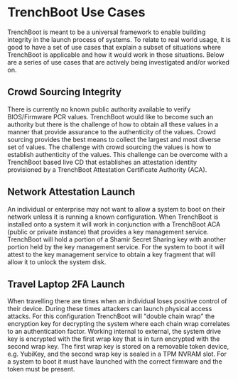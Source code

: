 TrenchBoot Use Cases
====================

TrenchBoot is meant to be a universal framework to enable building integrity in
the launch process of systems. To relate to real world usage, it is good to
have a set of use cases that explain a subset of situations where TrenchBoot is
applicable and how it would work in those situations. Below are a series of use
cases that are actively being investigated and/or worked on.


## Crowd Sourcing Integrity

There is currently no known public authority available to verify BIOS/Firmware
PCR values. TrenchBoot would like to become such an authority but there is the
challenge of how to obtain all these values in a manner that provide assurance
to the authenticity of the values. Crowd sourcing provides the best means to
collect the largest and most diverse set of values. The challenge with crowd
sourcing the values is how to establish authenticity of the values. This
challenge can be overcome with a TrenchBoot based live CD that establishes an
attestation identity provisioned by a TrenchBoot Attestation Certificate
Authority (ACA).

## Network Attestation Launch

An individual or enterprise may not want to allow a system to boot on their
network unless it is running a known configuration. When TrenchBoot is
installed onto a system it will work in conjunction with a TrenchBoot ACA
(public or private instance) that provides a key management service. TrenchBoot
will hold a portion of a Shamir Secret Sharing key with another portion held by
the key management service. For the system to boot it will attest to the key
management service to obtain a key fragment that will allow it to unlock the system
disk.

## Travel Laptop 2FA Launch

When travelling there are times when an individual loses positive control of
their device. During these times attackers can launch physical access attacks.
For this configuration TrenchBoot will "double chain wrap" the encryption key
for decrypting the system where each chain wrap correlates to an authentication
factor. Working internal to external, the system drive key is encrypted with
the first wrap key that is in turn encrypted with the second wrap key. The
first wrap key is stored on a removable token device, e.g. YubiKey, and the
second wrap key is sealed in a TPM NVRAM slot. For a system to boot it must
have launched with the correct firmware and the token must be present.
